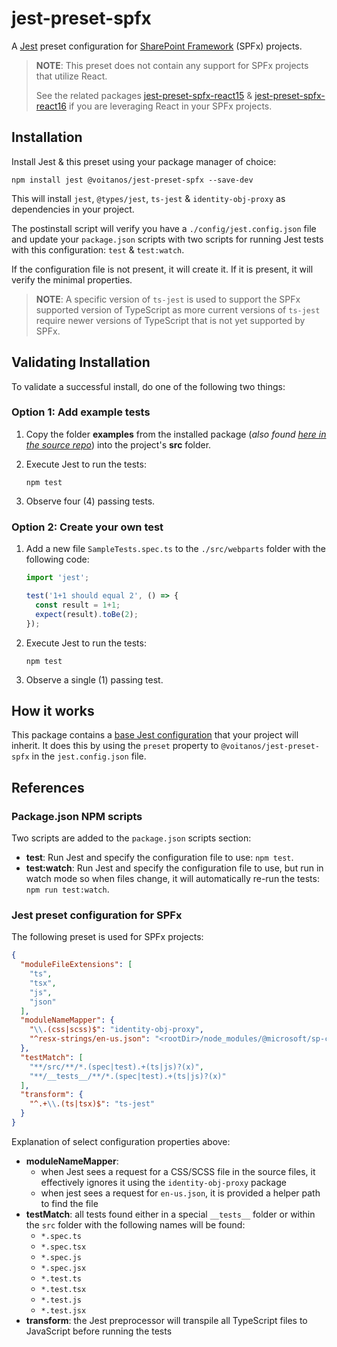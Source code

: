 # jest-preset-spfx

A [Jest](http://facebook.github.io/jest) preset configuration for [SharePoint Framework](https://docs.microsoft.com/sharepoint/dev/spfx/sharepoint-framework-overview) (SPFx) projects.

> **NOTE**: This preset does not contain any support for SPFx projects that utilize React.
>
> See the related packages [jest-preset-spfx-react15](https://www.npmjs.com/package/@voitanos/jest-preset-spfx-react15) & [jest-preset-spfx-react16](https://www.npmjs.com/package/@voitanos/jest-preset-spfx-react16) if you are leveraging React in your SPFx projects.

## Installation

Install Jest & this preset using your package manager of choice:

```shell
npm install jest @voitanos/jest-preset-spfx --save-dev
```

This will install `jest`, `@types/jest`, `ts-jest` & `identity-obj-proxy` as dependencies in your project.

The postinstall script will verify you have a `./config/jest.config.json` file and update your `package.json` scripts with two scripts for running Jest tests with this configuration: `test` & `test:watch`.

If the configuration file is not present, it will create it. If it is present, it will verify the minimal properties.

> **NOTE**: A specific version of `ts-jest` is used to support the SPFx supported version of TypeScript as more current versions of `ts-jest` require newer versions of TypeScript that is not yet supported by SPFx.

## Validating Installation

To validate a successful install, do one of the following two things:

### Option 1: Add example tests

1. Copy the folder **examples** from the installed package (*also found [here in the source repo](https://github.com/Voitanos/jest-preset-spfx/tree/master/examples)*) into the project's **src** folder.
1. Execute Jest to run the tests:

    ```shell
    npm test
    ```

1. Observe four (4) passing tests.

### Option 2: Create your own test

1. Add a new file `SampleTests.spec.ts` to the `./src/webparts` folder with the following code:

    ```ts
    import 'jest';

    test('1+1 should equal 2', () => {
      const result = 1+1;
      expect(result).toBe(2);
    });
    ```

1. Execute Jest to run the tests:

    ```shell
    npm test
    ```

1. Observe a single (1) passing test.

## How it works

This package contains a [base Jest configuration](https://github.com/Voitanos/jest-preset-spfx/blob/master/jest-preset.json) that your project will inherit. It does this by using the `preset` property to `@voitanos/jest-preset-spfx` in the `jest.config.json` file.

## References

### Package.json NPM scripts

Two scripts are added to the `package.json` scripts section:

- **test**: Run Jest and specify the configuration file to use: `npm test`.
- **test:watch**: Run Jest and specify the configuration file to use, but run in watch mode so when files change, it will automatically re-run the tests: `npm run test:watch`.

### Jest preset configuration for SPFx

The following preset is used for SPFx projects:

```json
{
  "moduleFileExtensions": [
    "ts",
    "tsx",
    "js",
    "json"
  ],
  "moduleNameMapper": {
    "\\.(css|scss)$": "identity-obj-proxy",
    "^resx-strings/en-us.json": "<rootDir>/node_modules/@microsoft/sp-core-library/lib/resx-strings/en-us.json"
  },
  "testMatch": [
    "**/src/**/*.(spec|test).+(ts|js)?(x)",
    "**/__tests__/**/*.(spec|test).+(ts|js)?(x)"
  ],
  "transform": {
    "^.+\\.(ts|tsx)$": "ts-jest"
  }
}
```

Explanation of select configuration properties above:

- **moduleNameMapper**:
  - when Jest sees a request for a CSS/SCSS file in the source files, it effectively ignores it using the `identity-obj-proxy` package
  - when jest sees a request for `en-us.json`, it is provided a helper path to find the file
- **testMatch**: all tests found either in a special `__tests__` folder or within the `src` folder with the following names will be found:
  - `*.spec.ts`
  - `*.spec.tsx`
  - `*.spec.js`
  - `*.spec.jsx`
  - `*.test.ts`
  - `*.test.tsx`
  - `*.test.js`
  - `*.test.jsx`
- **transform**: the Jest preprocessor will transpile all TypeScript files to JavaScript before running the tests